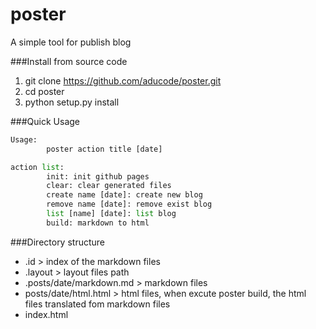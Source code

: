 # poster
A simple tool for publish blog

###Install from source code

1. git clone https://github.com/aducode/poster.git
2. cd poster
3. python setup.py install

###Quick Usage

```python
Usage:
        poster action title [date]

action list:
        init: init github pages
        clear: clear generated files
        create name [date]: create new blog
        remove name [date]: remove exist blog
        list [name] [date]: list blog
        build: markdown to html
```

###Directory structure

* .id
        > index of the markdown files
* .layout
        > layout files path
* .posts/date/markdown.md
        > markdown files
* posts/date/html.html
        > html files, when excute poster build, the html files translated fom markdown files
* index.html
